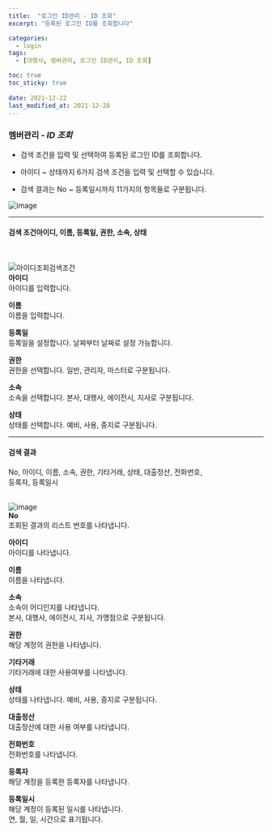 ```yaml
---
title:  "로그인 ID관리 - ID 조회"
excerpt: "등록된 로그인 ID를 조회합니다"

categories:
  - login
tags:
  - [대행사, 멤버관리, 로그인 ID관리, ID 조회]

toc: true
toc_sticky: true
 
date: 2021-12-22
last_modified_at: 2021-12-28
---
```

### 멤버관리 - *ID 조회*
- 검색 조건을 입력 및 선택하여 등록된 로그인 ID를 조회합니다.

- 아이디 ~ 상태까지 6가지 검색 조건을 입력 및 선택할 수 있습니다.

- 검색 결과는 No ~ 등록일시까지 11가지의 항목들로 구분됩니다.

![image](https://user-images.githubusercontent.com/95394003/147541464-65ad614d-9c1f-41a6-a4de-f2acdd713488.png)
<br>

---

#### 검색 조건아이디, 이름, 등록일, 권한, 소속, 상태<br>
<br>

![아이디조회검색조건](https://user-images.githubusercontent.com/95394003/146885311-b63104fc-ad9a-4f81-8c9d-363fb430c48e.jpeg)<br>
**아이디**<br>
아이디를 입력합니다.

**이름**<br>
이름을 입력합니다.

**등록일**<br>
등록일을 설정합니다. 날짜부터 날짜로 설정 가능합니다.

**권한**<br>
권한을 선택합니다. 일반, 관리자, 마스터로 구분됩니다.

**소속**<br>
소속을 선택합니다. 본사, 대행사, 에이전시, 지사로 구분됩니다.

**상태**<br>
상태를 선택합니다. 예비, 사용, 중지로 구분됩니다.
<br>

---

#### 검색 결과
No, 아이디, 이름, 소속, 권한, 기타거래, 상태, 대출정산, 전화번호,<br>등록자, 등록일시<br>
<br>

![image](https://user-images.githubusercontent.com/95394003/146885254-78bf8060-da6d-48dd-83bf-f2c10ca2ffc3.png)<br>
**No**<br>
조회된 결과의 리스트 번호를 나타냅니다.

**아이디**<br>
아이디를 나타냅니다.

**이름**<br>
이름을 나타냅니다.

**소속**<br>
소속이 어디인지를 나타냅니다.<br>
본사, 대행사, 에이전시, 지사, 가맹점으로 구분됩니다.

**권한**<br>
해당 계정의 권한을 나타냅니다.

**기타거래**<br>
기타거래에 대한 사용여부를 나타냅니다.

**상태**<br>
상태를 나타냅니다. 예비, 사용, 중지로 구분됩니다.

**대출정산**<br>
대출정산에 대한 사용 여부를 나타냅니다.

**전화번호**<br>
전화번호를 나타냅니다.

**등록자**<br>
해당 계정을 등록한 등록자를 나타냅니다.

**등록일시**<br>
해당 계정이 등록된 일시를 나타냅니다.<br>연, 월, 일, 시간으로 표기됩니다.